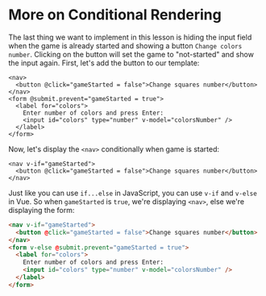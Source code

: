 # More on Conditional Rendering

The last thing we want to implement in this lesson is hiding the input field when the game is already started and showing a button `Change colors number`. Clicking on the button will set the game to "not-started" and show the input again. First, let's add the button to our template:

```html{1-3}
<nav>
  <button @click="gameStarted = false">Change squares number</button>
</nav>
<form @submit.prevent="gameStarted = true">
  <label for="colors">
    Enter number of colors and press Enter:
    <input id="colors" type="number" v-model="colorsNumber" />
  </label>
</form>
```

Now, let's display the `<nav>` conditionally when game is started:

```html{1-3}
<nav v-if="gameStarted">
  <button @click="gameStarted = false">Change squares number</button>
</nav>
```

Just like you can use `if...else` in JavaScript, you can use `v-if` and `v-else` in Vue. So when `gameStarted` is `true`, we're displaying `<nav>`, else we're displaying the form:

```html
<nav v-if="gameStarted">
  <button @click="gameStarted = false">Change squares number</button>
</nav>
<form v-else @submit.prevent="gameStarted = true">
  <label for="colors">
    Enter number of colors and press Enter:
    <input id="colors" type="number" v-model="colorsNumber" />
  </label>
</form>
```
